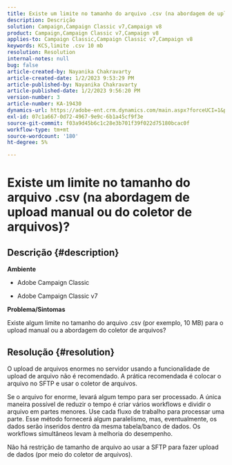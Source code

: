 ```yaml
---
title: Existe um limite no tamanho do arquivo .csv (na abordagem de upload manual ou do coletor de arquivos)?
description: Descrição
solution: Campaign,Campaign Classic v7,Campaign v8
product: Campaign,Campaign Classic v7,Campaign v8
applies-to: Campaign Classic,Campaign Classic v7,Campaign v8
keywords: KCS,limite .csv 10 mb
resolution: Resolution
internal-notes: null
bug: false
article-created-by: Nayanika Chakravarty
article-created-date: 1/2/2023 9:53:29 PM
article-published-by: Nayanika Chakravarty
article-published-date: 1/2/2023 9:56:20 PM
version-number: 3
article-number: KA-19430
dynamics-url: https://adobe-ent.crm.dynamics.com/main.aspx?forceUCI=1&pagetype=entityrecord&etn=knowledgearticle&id=2e7597de-e78a-ed11-81ac-6045bd006c82
exl-id: 07c1a667-0d72-4967-9e9c-6b1a45cf9f3e
source-git-commit: f03a9d45b6c1c28e3b701f39f022d75180bcac0f
workflow-type: tm+mt
source-wordcount: '180'
ht-degree: 5%

---
```


# Existe um limite no tamanho do arquivo .csv (na abordagem de upload manual ou do coletor de arquivos)?

## Descrição {#description}


<b>Ambiente</b>

- Adobe Campaign Classic

- Adobe Campaign Classic v7

<b>Problema/Sintomas</b>

Existe algum limite no tamanho do arquivo .csv (por exemplo, 10 MB) para o upload manual ou a abordagem do coletor de arquivos?


## Resolução {#resolution}


O upload de arquivos enormes no servidor usando a funcionalidade de upload de arquivo não é recomendado. A prática recomendada é colocar o arquivo no SFTP e usar o coletor de arquivos.

Se o arquivo for enorme, levará algum tempo para ser processado. A única maneira possível de reduzir o tempo é criar vários workflows e dividir o arquivo em partes menores. Use cada fluxo de trabalho para processar uma parte. Esse método fornecerá algum paralelismo, mas, eventualmente, os dados serão inseridos dentro da mesma tabela/banco de dados. Os workflows simultâneos levam à melhoria do desempenho.

Não há restrição de tamanho de arquivo ao usar a SFTP para fazer upload de dados (por meio do coletor de arquivos).
